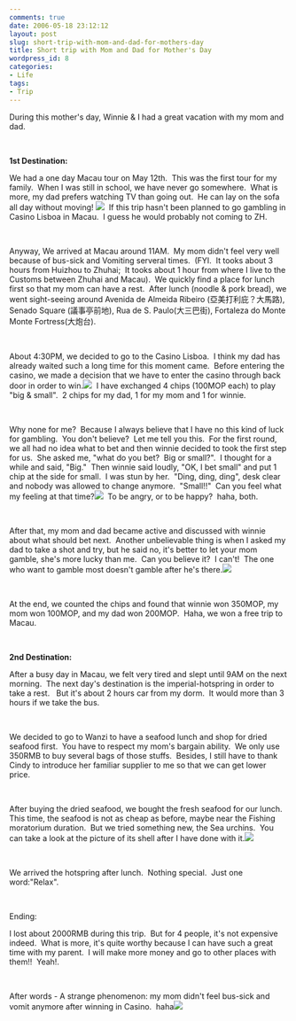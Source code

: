 ```yaml
---
comments: true
date: 2006-05-18 23:12:12
layout: post
slug: short-trip-with-mom-and-dad-for-mothers-day
title: Short trip with Mom and Dad for Mother's Day
wordpress_id: 8
categories:
- Life
tags:
- Trip
---
```


During this mother's day, Winnie & I had a great vacation with my mom and dad.




 




**1st Destination:**




We had a one day Macau tour on May 12th.  This was the first tour for my family.  When I was still in school, we have never go somewhere.  What is more, my dad prefers watching TV than going out.  He can lay on the sofa all day without moving! ![](http://spaces.msn.com/rte/emoticons/smile_confused.gif)  If this trip hasn't been planned to go gambling in Casino Lisboa in Macau.  I guess he would probably not coming to ZH.




 




Anyway, We arrived at Macau around 11AM.  My mom didn't feel very well because of bus-sick and Vomiting serveral times.  (FYI.  It tooks about 3 hours from Huizhou to Zhuhai;  It tooks about 1 hour from where I live to the Customs between Zhuhai and Macau).  We quickly find a place for lunch first so that my mom can have a rest.  After lunch (noodle & pork bread), we went sight-seeing around Avenida de Almeida Ribeiro (亞美打利庇？大馬路), Senado Square (議事亭前地), Rua de S. Paulo(大三巴街), Fortaleza do Monte Monte Fortress(大炮台).




 




About 4:30PM, we decided to go to the Casino Lisboa.  I think my dad has already waited such a long time for this moment came.  Before entering the casino, we made a decision that we have to enter the casino through back door in order to win.![](http://spaces.msn.com/rte/emoticons/smile_tongue.gif)  I have exchanged 4 chips (100MOP each) to play "big & small".  2 chips for my dad, 1 for my mom and 1 for winnie.




 




Why none for me?  Because I always believe that I have no this kind of luck for gambling.  You don't believe?  Let me tell you this.  For the first round, we all had no idea what to bet and then winnie decided to took the first step for us.  She asked me, "what do you bet?  Big or small?".  I thought for a while and said, "Big."  Then winnie said loudly, "OK, I bet small" and put 1 chip at the side for small.  I was stun by her.  "Ding, ding, ding", desk clear and nobody was allowed to change anymore.  "Small!!"  Can you feel what my feeling at that time?![](http://spaces.msn.com/rte/emoticons/smile_confused.gif)  To be angry, or to be happy?  haha, both.




 




After that, my mom and dad became active and discussed with winnie about what should bet next.  Another unbelievable thing is when I asked my dad to take a shot and try, but he said no, it's better to let your mom gamble, she's more lucky than me.  Can you believe it?  I can't!  The one who want to gamble most doesn't gamble after he's there.![](http://spaces.msn.com/rte/emoticons/smile_tongue.gif)




 




At the end, we counted the chips and found that winnie won 350MOP, my mom won 100MOP, and my dad won 200MOP.  Haha, we won a free trip to Macau.




 







**2nd Destination:**




After a busy day in Macau, we felt very tired and slept until 9AM on the next morning.  The next day's destination is the imperial-hotspring in order to take a rest.   But it's about 2 hours car from my dorm.  It would more than 3 hours if we take the bus.




 




We decided to go to Wanzi to have a seafood lunch and shop for dried seafood first.  You have to respect my mom's bargain ability.  We only use 350RMB to buy several bags of those stuffs.  Besides, I still have to thank Cindy to introduce her familiar supplier to me so that we can get lower price.




 




After buying the dried seafood, we bought the fresh seafood for our lunch.  This time, the seafood is not as cheap as before, maybe near the Fishing moratorium duration.  But we tried something new, the Sea urchins.  You can take a look at the picture of its shell after I have done with it.![](http://spaces.msn.com/rte/emoticons/smile_tongue.gif)




 




We arrived the hotspring after lunch.  Nothing special.  Just one word:"Relax".




 




Ending:




I lost about 2000RMB during this trip.  But for 4 people, it's not expensive indeed.  What is more, it's quite worthy because I can have such a great time with my parent.  I will make more money and go to other places with them!!  Yeah!.




 




After words - A strange phenomenon: my mom didn't feel bus-sick and vomit anymore after winning in Casino.  haha![](http://spaces.msn.com/rte/emoticons/smile_teeth.gif)




 

